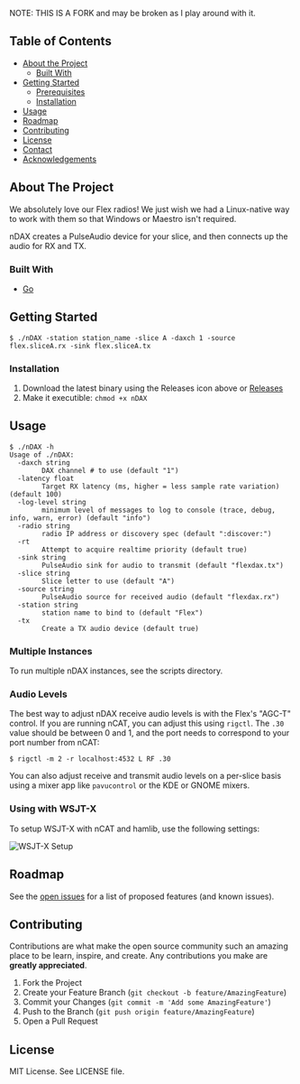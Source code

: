 NOTE: THIS IS A FORK and may be broken as I play around with it.

## Table of Contents

* [About the Project](#about-the-project)
  * [Built With](#built-with)
* [Getting Started](#getting-started)
  * [Prerequisites](#prerequisites)
  * [Installation](#installation)
* [Usage](#usage)
* [Roadmap](#roadmap)
* [Contributing](#contributing)
* [License](#license)
* [Contact](#contact)
* [Acknowledgements](#acknowledgements)



<!-- ABOUT THE PROJECT -->
## About The Project

We absolutely love our Flex radios! We just wish we had a Linux-native way to work with them so that Windows or Maestro isn't required.

nDAX creates a PulseAudio device for your slice, and then connects up the audio for RX and TX.

### Built With

* [Go](https://golang.org)

## Getting Started

```
$ ./nDAX -station station_name -slice A -daxch 1 -source flex.sliceA.rx -sink flex.sliceA.tx
```

### Installation

1. Download the latest binary using the Releases icon above or [Releases](https://github.com/kc2g-flex-tools/nDAX/releases)
2. Make it executible: `chmod +x nDAX`

<!-- USAGE EXAMPLES -->
## Usage

```
$ ./nDAX -h
Usage of ./nDAX:
  -daxch string
        DAX channel # to use (default "1")
  -latency float
        Target RX latency (ms, higher = less sample rate variation) (default 100)
  -log-level string
        minimum level of messages to log to console (trace, debug, info, warn, error) (default "info")
  -radio string
        radio IP address or discovery spec (default ":discover:")
  -rt
        Attempt to acquire realtime priority (default true)
  -sink string
        PulseAudio sink for audio to transmit (default "flexdax.tx")
  -slice string
        Slice letter to use (default "A")
  -source string
        PulseAudio source for received audio (default "flexdax.rx")
  -station string
        station name to bind to (default "Flex")
  -tx
        Create a TX audio device (default true)
```
### Multiple Instances

To run multiple nDAX instances, see the scripts directory.

### Audio Levels

The best way to adjust nDAX receive audio levels is with the Flex's "AGC-T" control. If you are running nCAT, you can
adjust this using `rigctl`. The `.30` value should be between 0 and 1, and the port needs to correspond to your port number from nCAT:

```
$ rigctl -m 2 -r localhost:4532 L RF .30
```

You can also adjust receive and transmit audio levels on a per-slice basis using a mixer app like `pavucontrol` or the KDE or GNOME mixers.

### Using with WSJT-X

To setup WSJT-X with nCAT and hamlib, use the following settings:

![WSJT-X Setup](https://raw.githubusercontent.com/kc2g-flex-tools/nDAX/master/docs/wsjtx_audio.png)

<!-- ROADMAP -->
## Roadmap

See the [open issues](https://github.com/kc2g-flex-tools/nDAX/issues) for a list of proposed features (and known issues).

<!-- CONTRIBUTING -->
## Contributing

Contributions are what make the open source community such an amazing place to be learn, inspire, and create. Any contributions you make are **greatly appreciated**.

1. Fork the Project
2. Create your Feature Branch (`git checkout -b feature/AmazingFeature`)
3. Commit your Changes (`git commit -m 'Add some AmazingFeature'`)
4. Push to the Branch (`git push origin feature/AmazingFeature`)
5. Open a Pull Request


<!-- LICENSE -->
## License

MIT License. See LICENSE file.

